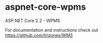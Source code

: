 # aspnet-core-wpms

ASP.NET Core 2.2 - WPMS

For documentation and instructions check out https://github.com/trizones/WMS 